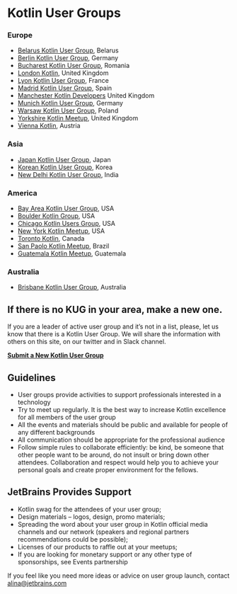 ---
---

# Kotlin User Groups

<div class="g-grid">
<div class="g-6" markdown="1">

### Europe

 * [Belarus Kotlin User Group](https://bkug.by/), Belarus 
 * [Berlin Kotlin User Group](https://www.meetup.com/kotlin-berlin/), Germany
 * [Bucharest Kotlin User Group](https://www.meetup.com/kug-bucharest/), Romania
 * [London Kotlin](http://www.meetup.com/kotlin-london/), United Kingdom
 * [Lyon Kotlin User Group](http://www.meetup.com/Lyon-Kotlin-User-Group/), France
 * [Madrid Kotlin User Group](https://www.meetup.com/KotlinMAD/), Spain
 * [Manchester Kotlin Developers](http://www.meetup.com/Kotlin-Manchester/) United Kingdom
 * [Munich Kotlin User Group](https://www.meetup.com/Kotlin-User-Group-Munich/), Germany
 * [Warsaw Kotlin User Group](), Poland
 * [Yorkshire Kotlin Meetup](http://www.meetup.com/Kotlin-Yorkshire-Meetup-Group/), United Kingdom
 * [Vienna Kotlin](https://www.meetup.com/Kotlin-Vienna/), Austria
 
### Asia
  
 * [Japan Kotlin User Group](https://kotlin.connpass.com/), Japan
 * [Korean Kotlin User Group](http://kotlin.kr/), Korea
 * [New Delhi Kotlin User Group](https://www.facebook.com/kotlinNewDelhi/), India
 
</div>

<div class="g-6" markdown="1">

### America

* [Bay Area Kotlin User Group](http://www.meetup.com/Bay-Area-Kotlin-User-Group/), USA
* [Boulder Kotlin Group](http://www.meetup.com/Kotlin-Group-Boulder/), USA
* [Chicago Kotlin Users Group](http://www.meetup.com/Chicago-Kotlin-Users-Group/), USA
* [New York Kotlin Meetup](http://www.meetup.com/New-York-Kotlin-Meetup/), USA
* [Toronto Kotlin](https://www.meetup.com/Kotlin-Toronto/events/235740293/), Canada
* [San Paolo Kotlin Meetup](https://www.meetup.com/kotlin-meetup-sp/), Brazil 
* [Guatemala Kotlin Meetup](https://www.meetup.com/Guatemala-Kotlin-Meetup/), Guatemala

### Australia

* [Brisbane Kotlin User Group](https://www.meetup.com/Brisbane-Kotlin-User-Group/), Australia
</div>
</div>


## If there is no KUG in your area, make a new one.

If you are a leader of active user group and it’s not in a list, please, let us know that there is a Kotlin User Group. We will share the information with others on this site, on our twitter and in Slack channel. 

**[Submit a New Kotlin User Group](https://docs.google.com/forms/d/e/1FAIpQLSdkLbD_SPbXZDVW2nQPgUiLCW4HOSXysOVK1jPLcShPfyhkNA/viewform)**

## Guidelines
* User groups provide activities to support professionals interested in a technology
* Try to meet up regularly. It is the best way to increase Kotlin excellence for all members of the user group
* All the events and materials should be public and available for people of any different backgrounds
* All communication should be appropriate for the professional audience
* Follow simple rules to collaborate efficiently: be kind, be someone that other people want to be around, do not insult or bring down other attendees. Collaboration and respect would help you to achieve your personal goals and create proper environment for the fellows. 

## JetBrains Provides Support
* Kotlin swag for the attendees of your user group;
* Design materials – logos, design, promo materials; 
* Spreading the word about your user group in Kotlin official media channels and our network (speakers and regional partners recommendations could be possible);
* Licenses of our products to raffle out at your meetups;
* If you are looking for monetary support or any other type of sponsorships, see Events partnership


If you feel like you need more ideas or advice on user group launch, contact [alina@jetbrains.com](mailto:alina@jetbrains.com)
